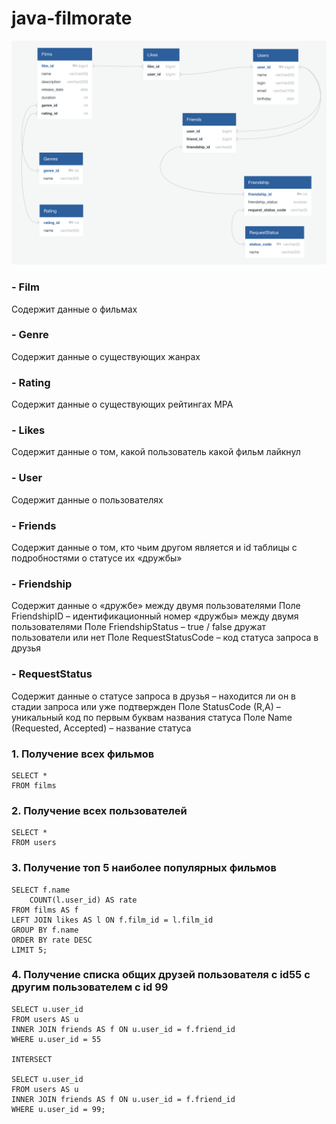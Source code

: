 # java-filmorate

![ER-диаграмма](https://github.com/GoryachayaG/java-filmorate/blob/add-friends-likes/ERдиаграмма.png)


### - Film

Содержит данные о фильмах

### - Genre

Содержит данные о существующих жанрах

### - Rating

Содержит данные о существующих рейтингах МРА

### - Likes

Содержит данные о том, какой пользователь какой фильм лайкнул

### - User

Содержит данные о пользователях

### - Friends

Содержит данные о том, кто чьим другом является и id таблицы с подробностями о статусе их «дружбы»

### - Friendship

Содержит данные о «дружбе» между двумя пользователями
Поле FriendshipID – идентификационный номер «дружбы» между двумя пользователями
Поле FriendshipStatus – true / false дружат пользователи или нет
Поле RequestStatusCode – код статуса запроса в друзья

### - RequestStatus

Содержит данные о статусе запроса в друзья – находится ли он в стадии запроса или уже подтвержден
Поле StatusCode (R,A) – уникальный код по первым буквам названия статуса
Поле Name (Requested, Accepted) – название статуса




### 1. Получение всех фильмов
```
SELECT *
FROM films
```

### 2. Получение всех пользователей
```
SELECT *
FROM users
```

### 3. Получение топ 5 наиболее популярных фильмов
```
SELECT f.name
	COUNT(l.user_id) AS rate
FROM films AS f
LEFT JOIN likes AS l ON f.film_id = l.film_id
GROUP BY f.name
ORDER BY rate DESC
LIMIT 5;
```
 
### 4. Получение списка общих друзей пользователя с id55 с другим пользователем с id 99
```
SELECT u.user_id
FROM users AS u
INNER JOIN friends AS f ON u.user_id = f.friend_id
WHERE u.user_id = 55

INTERSECT

SELECT u.user_id
FROM users AS u
INNER JOIN friends AS f ON u.user_id = f.friend_id
WHERE u.user_id = 99;
```
